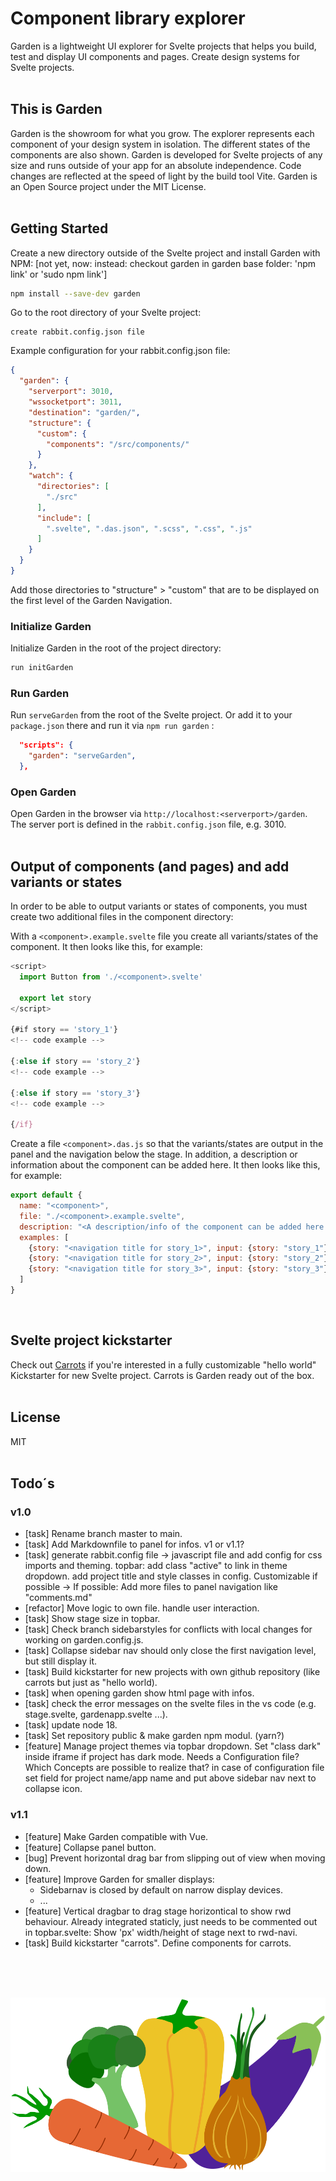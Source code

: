 # Component library explorer

Garden is a lightweight UI explorer for Svelte projects that helps you build, test and display UI components and pages. Create design systems for Svelte projects.
<br><br>

## This is Garden

Garden is the showroom for what you grow. The explorer represents each component of your design system in isolation. The different states of the components are also shown. Garden is developed for Svelte projects of any size and runs outside of your app for an absolute independence. Code changes are reflected at the speed of light by the build tool Vite. Garden is an Open Source project under the MIT License.
<br><br>

## Getting Started

Create a new directory outside of the Svelte project and install Garden with NPM: [not yet, now: instead: checkout garden in garden base folder: 'npm link' or 'sudo npm link']

```bash
npm install --save-dev garden
```

Go to the root directory of your Svelte project:

```text
create rabbit.config.json file
```

Example configuration for your rabbit.config.json file:

```json
{
  "garden": {
    "serverport": 3010,
    "wssocketport": 3011,
    "destination": "garden/",
    "structure": {
      "custom": {
        "components": "/src/components/"
      }
    },
    "watch": {
      "directories": [
        "./src"
      ],
      "include": [
        ".svelte", ".das.json", ".scss", ".css", ".js"
      ]
    }
  }
}
```

Add those directories to "structure" > "custom" that are to be displayed on the first level of the Garden Navigation.

### Initialize Garden

Initialize Garden in the root of the project directory:

```bash
run initGarden
```

### Run Garden

Run `serveGarden` from the root of the Svelte project. Or add it to your `package.json` there and run it via `npm run garden` :

```json
  "scripts": {
    "garden": "serveGarden",
  },
```

### Open Garden

Open Garden in the browser via `http://localhost:<serverport>/garden`. The server port is defined in the `rabbit.config.json` file, e.g. 3010.
<br><br>

## Output of components (and pages) and add variants or states

In order to be able to output variants or states of components, you must create two additional files in the component directory:

With a `<component>.example.svelte` file you create all variants/states of the component. It then looks like this, for example:

```js
<script>
  import Button from './<component>.svelte'

  export let story
</script>

{#if story == 'story_1'}
<!-- code example -->

{:else if story == 'story_2'}
<!-- code example -->

{:else if story == 'story_3'}
<!-- code example -->

{/if}
```

Create a file `<component>.das.js` so that the variants/states are output in the panel and the navigation below the stage. In addition, a description or information about the component can be added here. It then looks like this, for example:

```js
export default {
  name: "<component>",
  file: "./<component>.example.svelte",
  description: "<A description/info of the component can be added here...>",
  examples: [
    {story: "<navigation title for story_1>", input: {story: "story_1"}},
    {story: "<navigation title for story_2>", input: {story: "story_2"}},
    {story: "<navigation title for story_3>", input: {story: "story_3"}},
  ]
}
```
<br>

## Svelte project kickstarter

Check out [Carrots](https://github.com/rabbitdevelopment/carrots) if you're interested in a fully customizable "hello world" Kickstarter for new Svelte project. Carrots is Garden ready out of the box.
<br><br>

## License

MIT
<br><br>

## Todo´s

### v1.0

* [task] Rename branch master to main.
* [task] Add Markdownfile to panel for infos. v1 or v1.1?
* [task] generate rabbit.config file -> javascript file and add config for css imports and theming. topbar: add class "active" to link in theme dropdown. add project title and style classes in config. Customizable if possible -> If possible: Add more files to panel navigation like "comments.md"
* [refactor] Move logic to own file. handle user interaction.
* [task] Show stage size in topbar.
* [task] Check branch sidebarstyles for conflicts with local changes for working on garden.config.js.
* [task] Collapse sidebar nav should only close the first navigation level, but still display it.
* [task] Build kickstarter for new projects with own github repository (like carrots but just as "hello world).
* [task] when opening garden show html page with infos.
* [task] check the error messages on the svelte files in the vs code (e.g. stage.svelte, gardenapp.svelte ...).
* [task] update node 18.
* [task] Set repository public & make garden npm modul. (yarn?)
* [feature] Manage project themes via topbar dropdown. Set "class dark" inside iframe if project has dark mode. Needs a Configuration file? Which Concepts are possible to realize that? in case of configuration file set field for project name/app name and put above sidebar nav next to collapse icon.

### v1.1

* [feature] Make Garden compatible with Vue.
* [feature] Collapse panel button.
* [bug] Prevent horizontal drag bar from slipping out of view when moving down.
* [feature] Improve Garden for smaller displays:
  * Sidebarnav is closed by default on narrow display devices.
  * ...
* [feature] Vertical dragbar to drag stage horizontical to show rwd behaviour. Already integrated staticly, just needs to be commented out in topbar.svelte: Show 'px' width/height of stage next to rwd-navi.
* [task] Build kickstarter "carrots". Define components for carrots.

<br><br><br><p align="center"><img src="src/assets/icons/logo.svg"></p>
